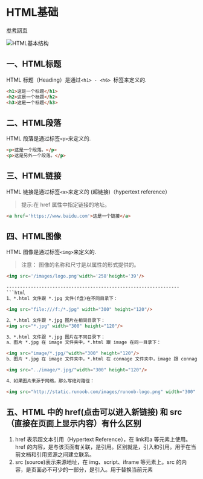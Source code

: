 # HTML基础
[参考网页](https://www.runoob.com/html/html-basic.html)


![HTML基本结构](https://bbsmax.ikafan.com/static/L3Byb3h5L2h0dHBzL2ltZzIwMTguY25ibG9ncy5jb20vYmxvZy8xNjY2Mzk3LzIwMTkwNC8xNjY2Mzk3LTIwMTkwNDI5MTU0OTIwNjE5LTEwOTkxODY0MzMucG5n.jpg)


## 一、HTML标题
HTML 标题（Heading）是通过`<h1> - <h6> `标签来定义的.
```html
<h1>这是一个标题</h1>
<h2>这是一个标题</h2>
<h3>这是一个标题</h3>
```

## 二、HTML段落
HTML 段落是通过标签` <p> `来定义的.
```html
<p>这是一个段落。</p>
<p>这是另外一个段落。</p>
```


## 三、HTML链接
HTML 链接是通过标签` <a> `来定义的  (超链接)（hypertext reference）
> 提示:在 href 属性中指定链接的地址。
```html
<a href='https://www.baidu.com'>这是一个链接</a>   
```






## 四、HTML图像
HTML 图像是通过标签` <img> `来定义的.
> 注意： 图像的名称和尺寸是以属性的形式提供的。
```html
<img src='/images/logo.png'width='258'height='39'/>

----------------------------------------------------------------
```html
1、*.html 文件跟 *.jpg 文件(f盘)在不同目录下：

<img src="file:///f:/*.jpg" width="300" height="120"/>

2、*.html 文件跟 *.jpg 图片在相同目录下：
<img src="*.jpg" width="300" height="120"/>

3、*.html 文件跟 *.jpg 图片在不同目录下：
a、图片 *.jpg 在 image 文件夹中，*.html 跟 image 在同一目录下：

<img src="image/*.jpg/"width="300" height="120"/>
b、图片 *.jpg 在 image 文件夹中，*.html 在 connage 文件夹中，image 跟 connage 在同一目录下：

<img src="../image/*.jpg/"width="300" height="120"/>

4、如果图片来源于网络，那么写绝对路径：

<img src="http://static.runoob.com/images/runoob-logo.png" width="300" height="120"/>
```

## 五、HTML 中的 href(点击可以进入新链接) 和 src（直接在页面上显示内容）有什么区别
1. href 表示超文本引用（Hypertext Reference），在 link和a 等元素上使用。href 的内容，是与该页面有关联，是引用。区别就是，引入和引用。用于在当前文档和引用资源之间建立联系。
2. src (source)表示来源地址，在 img、script、iframe 等元素上。src 的内容，是页面必不可少的一部分，是引入。用于替换当前元素

